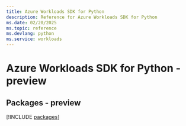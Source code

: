 ```yaml
---
title: Azure Workloads SDK for Python
description: Reference for Azure Workloads SDK for Python
ms.date: 02/20/2025
ms.topic: reference
ms.devlang: python
ms.service: workloads
---
```

# Azure Workloads SDK for Python - preview
## Packages - preview
[!INCLUDE [packages](workloads-index.md)]